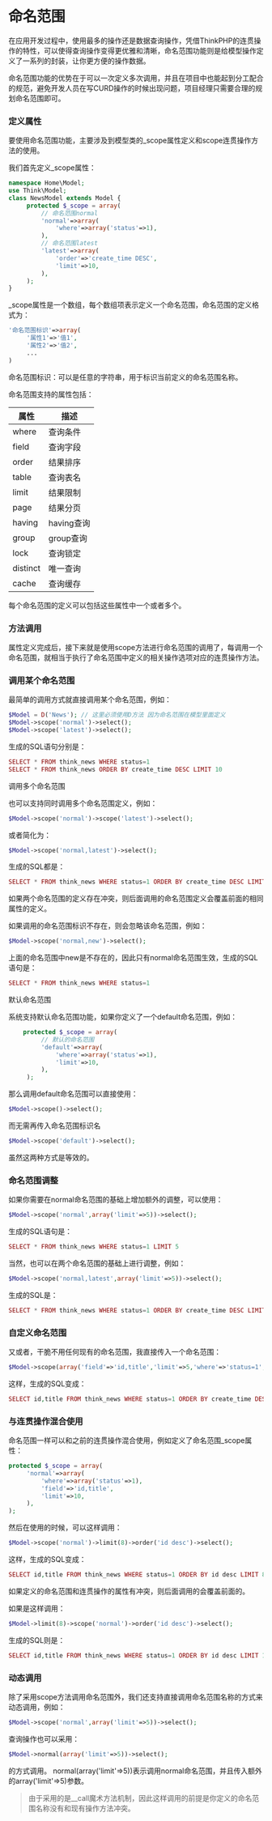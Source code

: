 # 命名范围

在应用开发过程中，使用最多的操作还是数据查询操作，凭借ThinkPHP的连贯操作的特性，可以使得查询操作变得更优雅和清晰，命名范围功能则是给模型操作定义了一系列的封装，让你更方便的操作数据。

命名范围功能的优势在于可以一次定义多次调用，并且在项目中也能起到分工配合的规范，避免开发人员在写CURD操作的时候出现问题，项目经理只需要合理的规划命名范围即可。

### 定义属性

要使用命名范围功能，主要涉及到模型类的_scope属性定义和scope连贯操作方法的使用。

我们首先定义_scope属性：

```php
namespace Home\Model;
use Think\Model;
class NewsModel extends Model {
     protected $_scope = array(
         // 命名范围normal
         'normal'=>array(
             'where'=>array('status'=>1),
         ),
         // 命名范围latest
         'latest'=>array(
             'order'=>'create_time DESC',
             'limit'=>10,
         ),
     );
}
```

_scope属性是一个数组，每个数组项表示定义一个命名范围，命名范围的定义格式为：

```php
'命名范围标识'=>array(
     '属性1'=>'值1',
     '属性2'=>'值2',
     ...
)
```

命名范围标识：可以是任意的字符串，用于标识当前定义的命名范围名称。


命名范围支持的属性包括：


|属性|描述|
|----|-----|
|where	|查询条件|
|field	|查询字段|
|order	|结果排序|
|table	|查询表名|
|limit	|结果限制|
|page	|结果分页|
|having	|having查询|
|group	|group查询|
|lock	|查询锁定|
|distinct	|唯一查询|
|cache	|查询缓存|

每个命名范围的定义可以包括这些属性中一个或者多个。

### 方法调用

属性定义完成后，接下来就是使用scope方法进行命名范围的调用了，每调用一个命名范围，就相当于执行了命名范围中定义的相关操作选项对应的连贯操作方法。

### 调用某个命名范围

最简单的调用方式就直接调用某个命名范围，例如：

```php
$Model = D('News'); // 这里必须使用D方法 因为命名范围在模型里面定义
$Model->scope('normal')->select();
$Model->scope('latest')->select();
```

生成的SQL语句分别是：

```php
SELECT * FROM think_news WHERE status=1
SELECT * FROM think_news ORDER BY create_time DESC LIMIT 10
```

调用多个命名范围

也可以支持同时调用多个命名范围定义，例如：

```php
$Model->scope('normal')->scope('latest')->select();
```

或者简化为：

```php
$Model->scope('normal,latest')->select();
```

生成的SQL都是：

```php
SELECT * FROM think_news WHERE status=1 ORDER BY create_time DESC LIMIT 10
```

如果两个命名范围的定义存在冲突，则后面调用的命名范围定义会覆盖前面的相同属性的定义。

如果调用的命名范围标识不存在，则会忽略该命名范围，例如：

```php
$Model->scope('normal,new')->select();
```

上面的命名范围中new是不存在的，因此只有normal命名范围生效，生成的SQL语句是：

```php
SELECT * FROM think_news WHERE status=1
```

默认命名范围

系统支持默认命名范围功能，如果你定义了一个default命名范围，例如：

```php
    protected $_scope = array(
         // 默认的命名范围
         'default'=>array(
             'where'=>array('status'=>1),
             'limit'=>10,
         ),
     );
```

那么调用default命名范围可以直接使用：

```php
$Model->scope()->select();
```

而无需再传入命名范围标识名

```php
$Model->scope('default')->select();
```

虽然这两种方式是等效的。

### 命名范围调整

如果你需要在normal命名范围的基础上增加额外的调整，可以使用：

```php
$Model->scope('normal',array('limit'=>5))->select();
```

生成的SQL语句是：

```php
SELECT * FROM think_news WHERE status=1 LIMIT 5
```

当然，也可以在两个命名范围的基础上进行调整，例如：

```php
$Model->scope('normal,latest',array('limit'=>5))->select();
```

生成的SQL是：

```php
SELECT * FROM think_news WHERE status=1 ORDER BY create_time DESC LIMIT 5
```

### 自定义命名范围

又或者，干脆不用任何现有的命名范围，我直接传入一个命名范围：

```php
$Model->scope(array('field'=>'id,title','limit'=>5,'where'=>'status=1','order'=>'create_time DESC'))->select();
```

这样，生成的SQL变成：

```php
SELECT id,title FROM think_news WHERE status=1 ORDER BY create_time DESC LIMIT 5
```

### 与连贯操作混合使用

命名范围一样可以和之前的连贯操作混合使用，例如定义了命名范围_scope属性：

```php
protected $_scope = array(
     'normal'=>array(
         'where'=>array('status'=>1),
         'field'=>'id,title',
         'limit'=>10,
     ),
);
```

然后在使用的时候，可以这样调用：

```php
$Model->scope('normal')->limit(8)->order('id desc')->select();
```

这样，生成的SQL变成：

```php
SELECT id,title FROM think_news WHERE status=1 ORDER BY id desc LIMIT 8
```

如果定义的命名范围和连贯操作的属性有冲突，则后面调用的会覆盖前面的。

如果是这样调用：

```php
$Model->limit(8)->scope('normal')->order('id desc')->select();
```

生成的SQL则是：

```php
SELECT id,title FROM think_news WHERE status=1 ORDER BY id desc LIMIT 10
```

### 动态调用

除了采用scope方法调用命名范围外，我们还支持直接调用命名范围名称的方式来动态调用，例如：

```php
$Model->scope('normal',array('limit'=>5))->select();
```

查询操作也可以采用：

```php
$Model->normal(array('limit'=>5))->select();
```

的方式调用。 normal(array('limit'=>5))表示调用normal命名范围，并且传入额外的array('limit'=>5)参数。


>由于采用的是__call魔术方法机制，因此这样调用的前提是你定义的命名范围名称没有和现有操作方法冲突。
